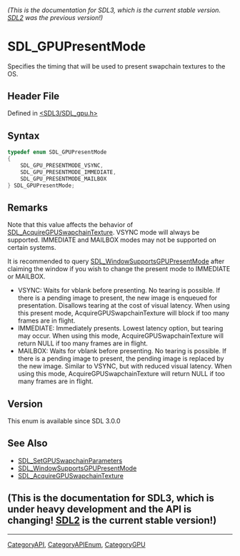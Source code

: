 ###### (This is the documentation for SDL3, which is the current stable version. [SDL2](https://wiki.libsdl.org/SDL2/) was the previous version!)
# SDL_GPUPresentMode

Specifies the timing that will be used to present swapchain textures to the OS.

## Header File

Defined in [<SDL3/SDL_gpu.h>](https://github.com/libsdl-org/SDL/blob/main/include/SDL3/SDL_gpu.h)

## Syntax

```c
typedef enum SDL_GPUPresentMode
{
    SDL_GPU_PRESENTMODE_VSYNC,
    SDL_GPU_PRESENTMODE_IMMEDIATE,
    SDL_GPU_PRESENTMODE_MAILBOX
} SDL_GPUPresentMode;
```

## Remarks

Note that this value affects the behavior of
[SDL_AcquireGPUSwapchainTexture](SDL_AcquireGPUSwapchainTexture). VSYNC
mode will always be supported. IMMEDIATE and MAILBOX modes may not be
supported on certain systems.

It is recommended to query
[SDL_WindowSupportsGPUPresentMode](SDL_WindowSupportsGPUPresentMode) after
claiming the window if you wish to change the present mode to IMMEDIATE or
MAILBOX.

- VSYNC: Waits for vblank before presenting. No tearing is possible. If
  there is a pending image to present, the new image is enqueued for
  presentation. Disallows tearing at the cost of visual latency. When using
  this present mode, AcquireGPUSwapchainTexture will block if too many
  frames are in flight.
- IMMEDIATE: Immediately presents. Lowest latency option, but tearing may
  occur. When using this mode, AcquireGPUSwapchainTexture will return NULL
  if too many frames are in flight.
- MAILBOX: Waits for vblank before presenting. No tearing is possible. If
  there is a pending image to present, the pending image is replaced by the
  new image. Similar to VSYNC, but with reduced visual latency. When using
  this mode, AcquireGPUSwapchainTexture will return NULL if too many frames
  are in flight.

## Version

This enum is available since SDL 3.0.0

## See Also

- [SDL_SetGPUSwapchainParameters](SDL_SetGPUSwapchainParameters)
- [SDL_WindowSupportsGPUPresentMode](SDL_WindowSupportsGPUPresentMode)
- [SDL_AcquireGPUSwapchainTexture](SDL_AcquireGPUSwapchainTexture)


## (This is the documentation for SDL3, which is under heavy development and the API is changing! [SDL2](https://wiki.libsdl.org/SDL2/) is the current stable version!)



----
[CategoryAPI](CategoryAPI), [CategoryAPIEnum](CategoryAPIEnum), [CategoryGPU](CategoryGPU)


